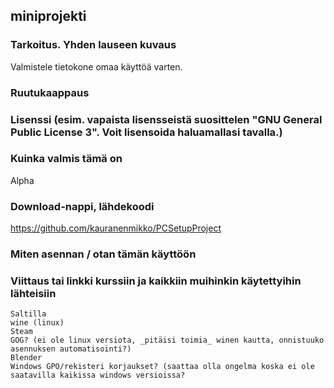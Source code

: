 ## miniprojekti

### Tarkoitus. Yhden lauseen kuvaus 
    
  Valmistele tietokone omaa käyttöä varten.
    
### Ruutukaappaus
    
    
### Lisenssi (esim. vapaista lisensseistä suosittelen "GNU General Public License 3". Voit lisensoida haluamallasi tavalla.)
    
    
### Kuinka valmis tämä on 
    
  Alpha
    
    
### Download-nappi, lähdekoodi

https://github.com/kauranenmikko/PCSetupProject
    
### Miten asennan / otan tämän käyttöön
    
    
### Viittaus tai linkki kurssiin ja kaikkiin muihinkin käytettyihin lähteisiin

```
Saltilla
wine (linux)
Steam
GOG? (ei ole linux versiota, _pitäisi toimia_ winen kautta, onnistuuko asennuksen automatisointi?)
Blender
Windows GPO/rekisteri korjaukset? (saattaa olla ongelma koska ei ole saatavilla kaikissa windows versioissa?
```
